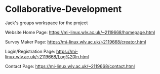 # Collaborative-Development
Jack's groups workspace for the project

Website Home Page: https://mi-linux.wlv.ac.uk/~2119668/homepage.html

Survey Maker Page: https://mi-linux.wlv.ac.uk/~2119668/creator.html

Login/Registration Page: https://mi-linux.wlv.ac.uk/~2119668/Log%20In.html

Contact Page: https://mi-linux.wlv.ac.uk/~2119668/contact.html
